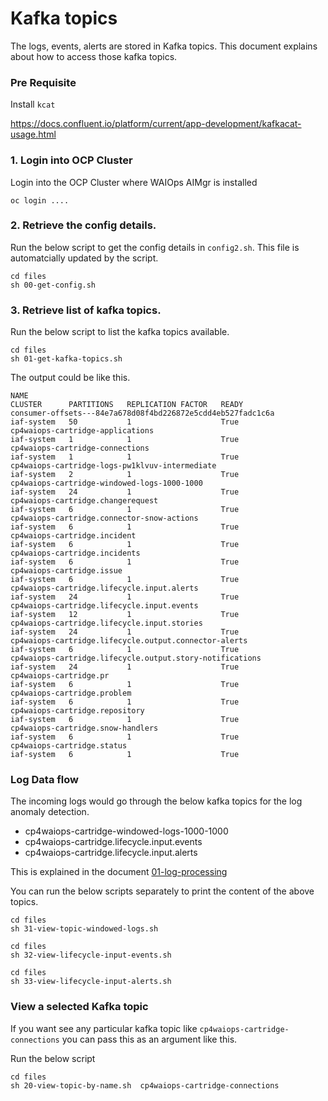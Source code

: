 #  Kafka topics

The logs, events, alerts are stored in Kafka topics. This document explains about how to access those kafka topics.


### Pre Requisite

Install `kcat` 

https://docs.confluent.io/platform/current/app-development/kafkacat-usage.html


### 1. Login into OCP Cluster

Login into the OCP Cluster where WAIOps AIMgr is installed 

```
oc login ....
```

### 2. Retrieve the config details.

Run the below script to get the config details in `config2.sh`. This file is automatcially updated by the script.

```
cd files
sh 00-get-config.sh
```

### 3. Retrieve list of kafka topics.

Run the below script to list the kafka topics available.

```
cd files
sh 01-get-kafka-topics.sh
```

The output could be like this.

```
NAME                                                                                                               CLUSTER      PARTITIONS   REPLICATION FACTOR   READY
consumer-offsets---84e7a678d08f4bd226872e5cdd4eb527fadc1c6a                                                        iaf-system   50           1                    True
cp4waiops-cartridge-applications                                                                                   iaf-system   1            1                    True
cp4waiops-cartridge-connections                                                                                    iaf-system   1            1                    True
cp4waiops-cartridge-logs-pw1klvuv-intermediate                                                                     iaf-system   2            1                    True
cp4waiops-cartridge-windowed-logs-1000-1000                                                                        iaf-system   24           1                    True
cp4waiops-cartridge.changerequest                                                                                  iaf-system   6            1                    True
cp4waiops-cartridge.connector-snow-actions                                                                         iaf-system   6            1                    True
cp4waiops-cartridge.incident                                                                                       iaf-system   6            1                    True
cp4waiops-cartridge.incidents                                                                                      iaf-system   6            1                    True
cp4waiops-cartridge.issue                                                                                          iaf-system   6            1                    True
cp4waiops-cartridge.lifecycle.input.alerts                                                                         iaf-system   24           1                    True
cp4waiops-cartridge.lifecycle.input.events                                                                         iaf-system   12           1                    True
cp4waiops-cartridge.lifecycle.input.stories                                                                        iaf-system   24           1                    True
cp4waiops-cartridge.lifecycle.output.connector-alerts                                                              iaf-system   6            1                    True
cp4waiops-cartridge.lifecycle.output.story-notifications                                                           iaf-system   24           1                    True
cp4waiops-cartridge.pr                                                                                             iaf-system   6            1                    True
cp4waiops-cartridge.problem                                                                                        iaf-system   6            1                    True
cp4waiops-cartridge.repository                                                                                     iaf-system   6            1                    True
cp4waiops-cartridge.snow-handlers                                                                                  iaf-system   6            1                    True
cp4waiops-cartridge.status                                                                                         iaf-system   6            1                    True

```

### Log Data flow

The incoming logs would go through the below kafka topics for the log anomaly detection. 

- cp4waiops-cartridge-windowed-logs-1000-1000
- cp4waiops-cartridge.lifecycle.input.events
- cp4waiops-cartridge.lifecycle.input.alerts

This is explained in the document [01-log-processing](../01-log-processing)

You  can run the below scripts separately to print the content of the above topics.

```
cd files
sh 31-view-topic-windowed-logs.sh
```

```
cd files
sh 32-view-lifecycle-input-events.sh
```

```
cd files
sh 33-view-lifecycle-input-alerts.sh
```

### View a selected Kafka topic

If you want see any particular kafka topic like `cp4waiops-cartridge-connections` you can pass this as an argument like this.

Run the below script
```
cd files
sh 20-view-topic-by-name.sh  cp4waiops-cartridge-connections 
```
